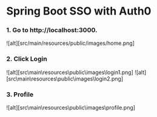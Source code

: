 # Spring Boot SSO with Auth0

### 1. Go to http://localhost:3000.
![alt][src/main/resources/public/images/home.png]
### 2. Click Login
![alt][src\main\resources\public\images\login1.png]
![alt][src\main\resources\public\images\login2.png]
### 3. Profile
![alt][src\main\resources\public\images\profile.png]
